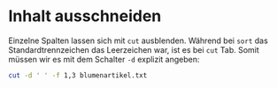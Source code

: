 # Inhalt ausschneiden

Einzelne Spalten lassen sich mit `cut` ausblenden. Während bei `sort` das Standardtrennzeichen das Leerzeichen war, ist es bei `cut` <shortcut>Tab</shortcut>. Somit müssen wir es mit dem Schalter `-d` explizit angeben:

````Bash
cut -d ' ' -f 1,3 blumenartikel.txt 
````


